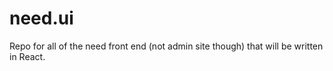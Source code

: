 # need.ui

Repo for all of the need front end (not admin site though) that will be written in React.
